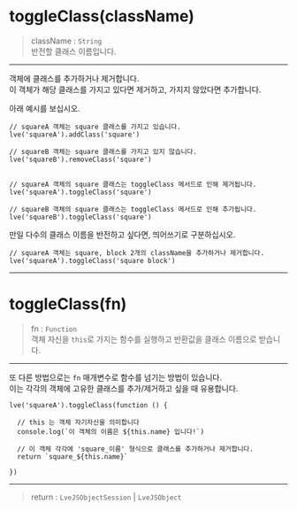 # toggleClass(className)

> className : `String`  
  반전할 클래스 이름입니다.

---

객체에 클래스를 추가하거나 제거합니다.  
이 객체가 해당 클래스를 가지고 있다면 제거하고, 가지지 않았다면 추가합니다.

아래 예시를 보십시오.

```
// squareA 객체는 square 클래스를 가지고 있습니다.
lve('squareA').addClass('square')

// squareB 객체는 square 클래스를 가지고 있지 않습니다.
lve('squareB').removeClass('square')


// squareA 객체의 square 클래스는 toggleClass 메서드로 인해 제거됩니다.
lve('squareA').toggleClass('square')

// squareB 객체의 square 클래스는 toggleClass 메서드로 인해 추가됩니다.
lve('squareB').toggleClass('square')
```

만일 다수의 클래스 이름을 반전하고 싶다면, 띄어쓰기로 구분하십시오.

```
// squareA 객체는 square, block 2개의 className을 추가하거나 제거합니다.
lve('squareA').toggleClass('square block')
```

---

# toggleClass(fn)

> fn : `Function`  
  객체 자신을 `this`로 가지는 함수를 실행하고 반환값을 클래스 이름으로 받습니다.

---

또 다른 방법으로는 `fn` 매개변수로 함수를 넘기는 방법이 있습니다.  
이는 각각의 객체에 고유한 클래스를 추가/제거하고 싶을 때 유용합니다.

```
lve('squareA').toggleClass(function () {

  // this 는 객체 자기자신을 의미합니다
  console.log(`이 객체의 이름은 ${this.name} 입니다!`)

  // 이 객체 각각에 'square_이름' 형식으로 클래스를 추가하거나 제거합니다.
  return `square_${this.name}`

})
```

---

> return : `LveJSObjectSession` | `LveJSObject`